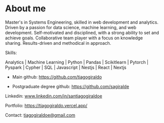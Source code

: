 # About me #

Master's in Systems Engineering,  skilled in web development and analytics. Driven by a passion for data science, machine learning, and web development. Self-motivated and disciplined, with a strong ability to set and achieve goals. Collaborative team player with a focus on knowledge sharing. Results-driven and methodical in approach.

Skills:

Analytics | Machine Learning | Python  |  Pandas  |  Scikitlearn  |  Pytorch  |  Pyspark  | Cypher  |  SQL  |  Javascript  | Nestjs  |  React | Nextjs

- Main github: https://github.com/tiagogiraldo

- Postgraduate degree github: https://github.com/sagiralde

Linkedin: www.linkedin.com/in/santiagogiraldoe

Portfolio: https://tiagogiraldo.vercel.app/

Contact: tiagogiraldoe@gmail.com
